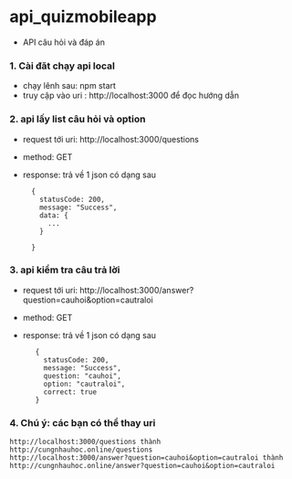 # api_quizmobileapp
- API câu hỏi và đáp án

### 1. Cài đăt chạy api local
- chạy lênh sau: npm start
- truy cập vào uri : http://localhost:3000 để đọc hướng dẫn

### 2. api lấy list câu hỏi và option 
- request tới uri: http://localhost:3000/questions
- method: GET
- response: trả về  1 json có dạng sau 
    
        {
          statusCode: 200,
          message: "Success",
          data: {
            ...
          }

        }
    
    
 ### 3. api kiểm tra câu trả lời 
 - request tới uri: http://localhost:3000/answer?question=cauhoi&option=cautraloi
 - method: GET
 - response: trả về 1 json có dạng sau

          {
            statusCode: 200,
            message: "Success",
            question: "cauhoi",
            option: "cautraloi",
            correct: true
          }
      
  ### 4. Chú ý: các bạn có thể thay uri 
    http://localhost:3000/questions thành http://cungnhauhoc.online/questions
    http://localhost:3000/answer?question=cauhoi&option=cautraloi thành http://cungnhauhoc.online/answer?question=cauhoi&option=cautraloi
    
      

